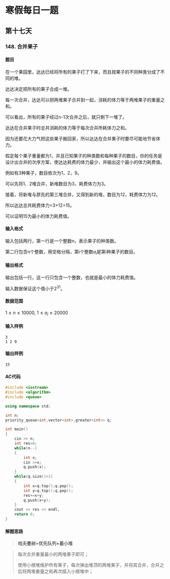 # 寒假每日一题

## 第十七天

### 148. 合并果子

#### 题目

在一个果园里，达达已经将所有的果子打了下来，而且按果子的不同种类分成了不同的堆。

达达决定把所有的果子合成一堆。

每一次合并，达达可以把两堆果子合并到一起，消耗的体力等于两堆果子的重量之和。

可以看出，所有的果子经过n-1次合并之后，就只剩下一堆了。

达达在合并果子时总共消耗的体力等于每次合并所耗体力之和。

因为还要花大力气把这些果子搬回家，所以达达在合并果子时要尽可能地节省体力。

假定每个果子重量都为1，并且已知果子的种类数和每种果子的数目，你的任务是设计出合并的次序方案，使达达耗费的体力最少，并输出这个最小的体力耗费值。

例如有3种果子，数目依次为1，2，9。

可以先将1、2堆合并，新堆数目为3，耗费体力为3。

接着，将新堆与原先的第三堆合并，又得到新的堆，数目为12，耗费体力为12。

所以达达总共耗费体力=3+12=15。

可以证明15为最小的体力耗费值。

#### 输入格式

输入包括两行，第一行是一个整数n，表示果子的种类数。

第二行包含n个整数，用空格分隔，第i个整数$a_i$是第i种果子的数目。

#### 输出格式

输出包括一行，这一行只包含一个整数，也就是最小的体力耗费值。

输入数据保证这个值小于$2^{31}$。

#### 数据范围

$1≤n≤10000$,
$1≤a_i≤20000$

#### 输入样例

```
3 
1 2 9 
```

#### 输出样例

```
15
```

#### AC代码

```c++
#include <iostream>
#include <algorithm>
#include <queue>

using namespace std;

int n;
priority_queue<int,vector<int>,greater<int>> q;

int main()
{
    cin >> n;
    int res=0;
    while(n--) 
    {
        int x;
        cin >>x;
        q.push(x);
    }
    while(q.size()>1)
    {
        int x=q.top();q.pop();
        int y=q.top();q.pop();
        res+=x+y;
        q.push(x+y);
    }
    cout << res << endl;
    return 0;
}
```

#### 解题思路

> **哈夫曼树+优先队列+最小堆**

>每次合并重量最小的两堆果子即可；
>
>使用小根堆维护所有果子，每次弹出堆顶的两堆果子，并将其合并，合并之后将两堆重量之和再次插入小根堆中；

